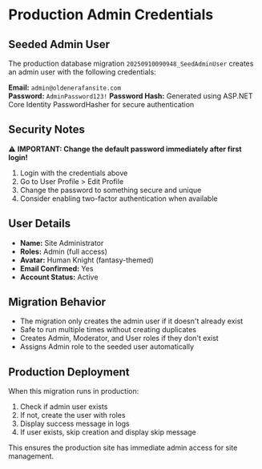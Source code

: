 # Production Admin Credentials

## Seeded Admin User

The production database migration `20250910090948_SeedAdminUser` creates an admin user with the following credentials:

**Email:** `admin@oldenerafansite.com`  
**Password:** `AdminPassword123!`
**Password Hash:** Generated using ASP.NET Core Identity PasswordHasher for secure authentication

## Security Notes

⚠️ **IMPORTANT: Change the default password immediately after first login!**

1. Login with the credentials above
2. Go to User Profile > Edit Profile
3. Change the password to something secure and unique
4. Consider enabling two-factor authentication when available

## User Details

- **Name:** Site Administrator
- **Roles:** Admin (full access)
- **Avatar:** Human Knight (fantasy-themed)
- **Email Confirmed:** Yes
- **Account Status:** Active

## Migration Behavior

- The migration only creates the admin user if it doesn't already exist
- Safe to run multiple times without creating duplicates
- Creates Admin, Moderator, and User roles if they don't exist
- Assigns Admin role to the seeded user automatically

## Production Deployment

When this migration runs in production:
1. Check if admin user exists
2. If not, create the user with roles
3. Display success message in logs
4. If user exists, skip creation and display skip message

This ensures the production site has immediate admin access for site management.